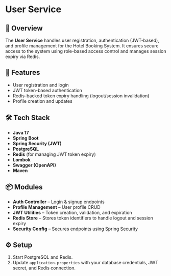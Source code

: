 # User Service

## 👤 Overview

The **User Service** handles user registration, authentication (JWT-based), and profile management for the Hotel Booking System. It ensures secure access to the system using role-based access control and manages session expiry via Redis.

## 🚀 Features

- User registration and login
- JWT token-based authentication
- Redis-backed token expiry handling (logout/session invalidation)
- Profile creation and updates

## 🛠️ Tech Stack

- **Java 17**
- **Spring Boot**
- **Spring Security (JWT)**
- **PostgreSQL**
- **Redis** (for managing JWT token expiry)
- **Lombok**
- **Swagger (OpenAPI)**
- **Maven**

## 📦 Modules

- **Auth Controller** – Login & signup endpoints
- **Profile Management** – User profile CRUD
- **JWT Utilities** – Token creation, validation, and expiration
- **Redis Store** – Stores token identifiers to handle logout and session expiry
- **Security Config** – Secures endpoints using Spring Security

## ⚙️ Setup

1. Start PostgreSQL and Redis.
2. Update `application.properties` with your database credentials, JWT secret, and Redis connection.
